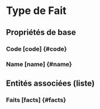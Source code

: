 # Type de Fait
<!--- THIS FILE IS GENERATED PLEASE DO NOT EDIT IT DIRECTLY --->



## Propriétés de base

### Code [code] {#code}
        

### Name [name] {#name}
        




## Entités associées (liste)

### Faits [facts] {#facts}
        




